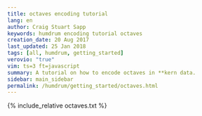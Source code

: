 ```yaml
---
title: octaves encoding tutorial
lang: en
author: Craig Stuart Sapp
keywords: humdrum encoding tutorial octaves
creation_date: 20 Aug 2017
last_updated: 25 Jan 2018
tags: [all, humdrum, getting_started]
verovio: "true"
vim: ts=3 ft=javascript
summary: A tutorial on how to encode octaves in **kern data.
sidebar: main_sidebar
permalink: /humdrum/getting_started/octaves.html
---
```


{% include_relative octaves.txt %}

